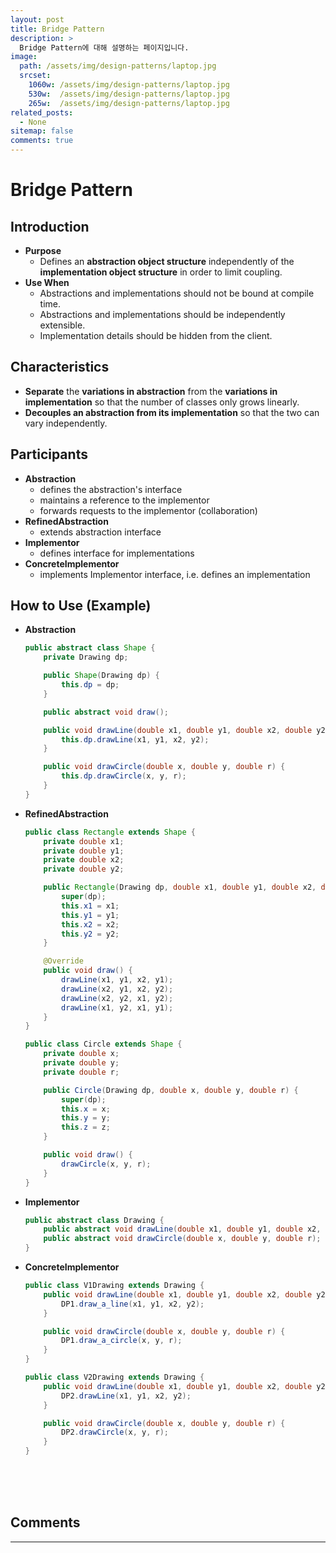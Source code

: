 ```yaml
---
layout: post
title: Bridge Pattern
description: >
  Bridge Pattern에 대해 설명하는 페이지입니다.
image: 
  path: /assets/img/design-patterns/laptop.jpg
  srcset:
    1060w: /assets/img/design-patterns/laptop.jpg
    530w:  /assets/img/design-patterns/laptop.jpg
    265w:  /assets/img/design-patterns/laptop.jpg
related_posts:
  - None
sitemap: false
comments: true
---
```


# Bridge Pattern

## Introduction
- **Purpose**
  - Defines an **abstraction object structure** independently of the **implementation object structure** in order to limit coupling.
- **Use When**
  - Abstractions and implementations should not be bound at compile time.
  - Abstractions and implementations should be independently extensible.
  - Implementation details should be hidden from the client.

## Characteristics
- **Separate** the **variations in abstraction** from the **variations in implementation** so that the number of classes only grows linearly.
- **Decouples an abstraction from its implementation** so that the two can vary independently.

## Participants
- **Abstraction**
  - defines the abstraction's interface
  - maintains a reference to the implementor
  - forwards requests to the implementor (collaboration)
- **RefinedAbstraction**
  - extends abstraction interface
- **Implementor**
  - defines interface for implementations
- **ConcreteImplementor**
  - implements Implementor interface, i.e. defines an implementation

## How to Use (Example)
- **Abstraction**
  ```java
  public abstract class Shape {
      private Drawing dp;

      public Shape(Drawing dp) {
          this.dp = dp;
      }

      public abstract void draw();

      public void drawLine(double x1, double y1, double x2, double y2) {
          this.dp.drawLine(x1, y1, x2, y2);
      }

      public void drawCircle(double x, double y, double r) {
          this.dp.drawCircle(x, y, r);
      }
  }
  ```
- **RefinedAbstraction**
  ```java
  public class Rectangle extends Shape {
      private double x1;
      private double y1;
      private double x2;
      private double y2;
  
      public Rectangle(Drawing dp, double x1, double y1, double x2, double y2) {
          super(dp);
          this.x1 = x1;
          this.y1 = y1;
          this.x2 = x2;
          this.y2 = y2;
      }

      @Override
      public void draw() {
          drawLine(x1, y1, x2, y1);
          drawLine(x2, y1, x2, y2);
          drawLine(x2, y2, x1, y2);
          drawLine(x1, y2, x1, y1);
      }
  }
  ```
  ```java
  public class Circle extends Shape {
      private double x;
      private double y;
      private double r;

      public Circle(Drawing dp, double x, double y, double r) {
          super(dp);
          this.x = x;
          this.y = y;
          this.z = z;
      }

      public void draw() {
          drawCircle(x, y, r);
      }
  }
  ```
- **Implementor**
  ```java
  public abstract class Drawing {
      public abstract void drawLine(double x1, double y1, double x2, double y2);
      public abstract void drawCircle(double x, double y, double r);
  }
  ```
- **ConcreteImplementor**
  ```java
  public class V1Drawing extends Drawing {
      public void drawLine(double x1, double y1, double x2, double y2) {
          DP1.draw_a_line(x1, y1, x2, y2);
      }

      public void drawCircle(double x, double y, double r) {
          DP1.draw_a_circle(x, y, r);
      }
  }
  ```
  ```java
  public class V2Drawing extends Drawing {
      public void drawLine(double x1, double y1, double x2, double y2) {
          DP2.drawLine(x1, y1, x2, y2);
      }

      public void drawCircle(double x, double y, double r) {
          DP2.drawCircle(x, y, r);
      }
  }
  ```

<br />
<br />
<br />

## Comments
<hr />
<script
  src="https://utteranc.es/client.js"
  repo="HyunJinNo/HyunJinNo.github.io"
  issue-term="pathname"
  theme="github-light"
  crossorigin="anonymous"
  async
></script>